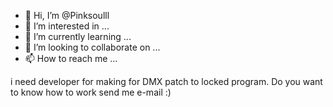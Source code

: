 - 👋 Hi, I’m @Pinksoulll
- 👀 I’m interested in ...
- 🌱 I’m currently learning ...
- 💞️ I’m looking to collaborate on ...
- 📫 How to reach me ...

<!---
Pinksoulll/Pinksoulll is a ✨ special musician and kpop corcert director for wireless LED. ✨ I use MAS/MSP and LIVE Especailly Logic pro x
i want to know and decelopt how can i DMX to Wireless LED (It's not public product) i want to know how to make DMX patch for developted operation program.
--->
i need developer for making for DMX patch to locked program. Do you want to know how to work send me e-mail  :)
